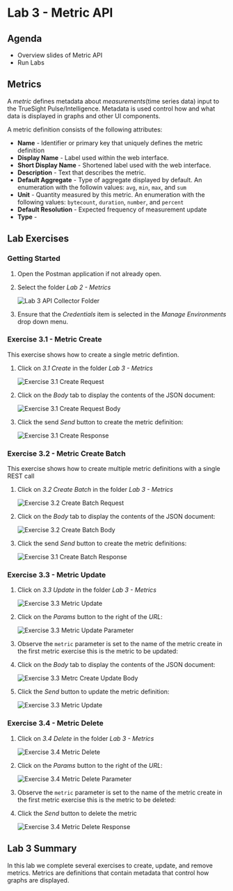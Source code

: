 Lab 3 - Metric API
==================

Agenda
------
- Overview slides of Metric API
- Run Labs

Metrics
-------

A _metric_ defines metadata about _measurements_(time series data) input to the TrueSight Pulse/Intelligence. Metadata
is used control how and what data is displayed in graphs and other UI components.

A metric definition consists of the following attributes:

- **Name** - Identifier or primary key that uniquely defines the metric definition
- **Display Name** - Label used within the web interface.
- **Short Display Name** - Shortened label used with the web interface.
- **Description** - Text that describes the metric.
- **Default Aggregate** - Type of aggregate displayed by default. An enumeration with the followin values: 
`avg`, `min`, `max`, and `sum`
- **Unit** - Quantity measured by this metric. An enumeration with the following values: `bytecount`,
`duration`, `number`, and `percent`
- **Default Resolution** - Expected frequency of measurement update
- **Type** - 


Lab Exercises
-------------

### Getting Started

1. Open the Postman application if not already open.
2. Select the folder _Lab 2 - Metrics_

    ![Lab 3 API Collector Folder](images/lab3/lab3-metrics-folder.png)
    
3. Ensure that the _Credentials_ item is selected in the _Manage Environments_ drop down menu.
    
### Exercise 3.1 - Metric Create

This exercise shows how to create a single metric defintion.

1. Click on _3.1 Create_ in the folder _Lab 3 - Metrics_

    ![Exercise 3.1 Create Request](images/lab3/ex-3.1-start.png)

2. Click on the _Body_ tab to display the contents of the JSON document:

    ![Exercise 3.1 Create Request Body](images/lab3/ex-3.1-body.png)
    
3. Click the send _Send_ button to create the metric definition:

    ![Exercise 3.1 Create Response](images/lab3/ex-3.1-sent.png)


### Exercise 3.2 - Metric Create Batch

This exercise shows how to create multiple metric definitions with a single REST call

1. Click on _3.2 Create Batch_ in the folder _Lab 3 - Metrics_

    ![Exercise 3.2 Create Batch Request](images/lab3/ex-3.2-start.png)
    
2. Click on the _Body_ tab to display the contents of the JSON document:

    ![Exercise 3.2 Create Batch Body](images/lab3/ex-3.2-body.png)
    
3. Click the send _Send_ button to create the metric definitions:

    ![Exercise 3.1 Create Batch Response](images/lab3/ex-3.2-sent.png)


### Exercise 3.3 - Metric Update

1. Click on _3.3 Update_ in the folder _Lab 3 - Metrics_

    ![Exercise 3.3 Metric Update](images/lab3/ex-3.3-start.png)
    
2. Click on the _Params_ button to the right of the _URL_:

    ![Exercise 3.3 Metric Update Parameter](images/lab3/ex-3.3-params.png)
    
3. Observe the `metric` parameter is set to the name of the metric create in the first metric exercise this is the
metric to be updated:

4. Click on the _Body_ tab to display the contents of the JSON document:

    ![Exercise 3.3 Metrc Create Update Body](images/lab3/ex-3.3-body.png)

5. Click the _Send_ button to update the metric definition:

    ![Exercise 3.3 Metric Update](images/lab3/ex-3.3-sent.png)


### Exercise 3.4 - Metric Delete

1. Click on _3.4 Delete_ in the folder _Lab 3 - Metrics_

    ![Exercise 3.4 Metric Delete](images/lab3/ex-3.4-start.png)
    
2. Click on the _Params_ button to the right of the _URL_:

    ![Exercise 3.4 Metric Delete Parameter](images/lab3/ex-3.4-params.png)
    
3. Observe the `metric` parameter is set to the name of the metric create in the first metric exercise this is the
metric to be deleted:
    
4. Click the _Send_ button to delete the metric

    ![Exercise 3.4 Metric Delete Response](images/lab3/ex-3.4-sent.png)
    
    
Lab 3 Summary
-------------

In this lab we complete several exercises to create, update, and remove metrics. Metrics are definitions that contain
metadata that control how graphs are displayed.

